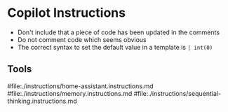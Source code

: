 # Copilot Instructions

- Don't include that a piece of code has been updated in the comments
- Do not comment code which seems obvious
- The correct syntax to set the default value in a template is `| int(0)`

## Tools

#file:./instructions/home-assistant.instructions.md
#file:./instructions/memory.instructions.md
#file:./instructions/sequential-thinking.instructions.md
